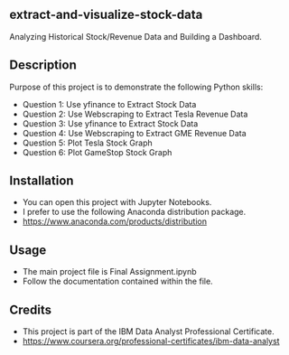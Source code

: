 ## extract-and-visualize-stock-data
Analyzing Historical Stock/Revenue Data and Building a Dashboard. 


## Description
Purpose of this project is to demonstrate the following Python skills: 
- Question 1: Use yfinance to Extract Stock Data
- Question 2: Use Webscraping to Extract Tesla Revenue Data
- Question 3: Use yfinance to Extract Stock Data
- Question 4: Use Webscraping to Extract GME Revenue Data
- Question 5: Plot Tesla Stock Graph
- Question 6: Plot GameStop Stock Graph


## Installation
- You can open this project with Jupyter Notebooks.
- I prefer to use the following Anaconda distribution package. 
- https://www.anaconda.com/products/distribution 


## Usage
- The main project file is Final Assignment.ipynb
- Follow the documentation contained within the file. 


## Credits
- This project is part of the IBM Data Analyst Professional Certificate.
- https://www.coursera.org/professional-certificates/ibm-data-analyst

